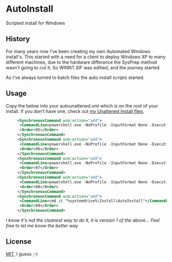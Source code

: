 # AutoInstall
Scripted install for Windows

## History
For many years now I've been creating my own Automated Windows install's. This started with a need for a client to deploy Windows XP to many different machines, due to the hardware differance the SysPrep method wasn't going to cut it. So WINNT.SIF was editied, and the journey started.

As I've always turned to batch files the auto install scripts started.

## Usage
Copy the below into your autounattened.xml which is on the root of your install.
If you don't have one, check out [my Unattened Install files](https://github.com/blabley/Unattened).

```xml
     <SynchronousCommand wcm:action="add">
      <CommandLine>powershell.exe -NoProfile -InputFormat None -ExecutionPolicy Bypass -Command "New-Item “$env:systemroot\Install” -ItemType directory"</CommandLine>
      <Order>95</Order>
     </SynchronousCommand>
     <SynchronousCommand wcm:action="add">
      <CommandLine>powershell.exe -NoProfile -InputFormat None -ExecutionPolicy Bypass -Command "Invoke-WebRequest -UseBasicParsing "https://github.com/blabley/AutoInstall/archive/master.zip" -OutFile "$env:systemroot\Install\AutoInstall.zip" -PassThru"</CommandLine>
      <Order>96</Order>
     </SynchronousCommand>
     <SynchronousCommand wcm:action="add">
      <CommandLine>powershell.exe -NoProfile -InputFormat None -ExecutionPolicy Bypass -Command "Expand-Archive -Path $env:systemroot\Install\AutoInstall.zip -DestinationPath $env:systemroot\Install -Force"</CommandLine>
      <Order>97</Order>
     </SynchronousCommand>
     <SynchronousCommand wcm:action="add">
      <CommandLine>powershell.exe -NoProfile -InputFormat None -ExecutionPolicy Bypass -Command "Move-Item -LiteralPath $env:systemroot\Install\AutoInstall-master -Destination $env:systemdrive\Install -Force"</CommandLine>
      <Order>98</Order>
     </SynchronousCommand>
     <SynchronousCommand wcm:action="add">
      <CommandLine>cmd /c "%systemdrive%\Install\AutoInstall"</CommandLine>
      <Order>99</Order>
     </SynchronousCommand>
```
_I know it's not the cleanest way to do it, it is version 1 of the above... Feel free to let me know the better way_

## License
[MIT](https://choosealicense.com/licenses/mit/), I guess ;-)
